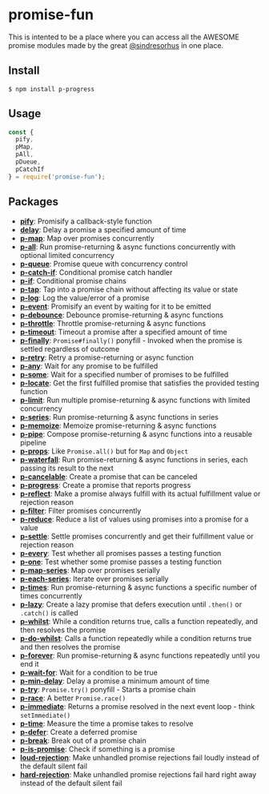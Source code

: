 # promise-fun
  
  This is intented to be a place where you can access all the AWESOME promise modules made by the great [@sindresorhus](https://github.com/sindresorhus) in one place.

## Install
```
$ npm install p-progress
```

## Usage
```js
const {
  pify,
  pMap,
  pAll,
  pDueue,
  pCatchIf
} = require('promise-fun');
```

## Packages

- **[pify](https://github.com/sindresorhus/pify)**: Promisify a callback-style function
- **[delay](https://github.com/sindresorhus/delay)**: Delay a promise a specified amount of time
- **[p-map](https://github.com/sindresorhus/p-map)**: Map over promises concurrently
- **[p-all](https://github.com/sindresorhus/p-all)**: Run promise-returning & async functions concurrently with optional limited concurrency
- **[p-queue](https://github.com/sindresorhus/p-queue)**: Promise queue with concurrency control
- **[p-catch-if](https://github.com/sindresorhus/p-catch-if)**: Conditional promise catch handler
- **[p-if](https://github.com/sindresorhus/p-if)**: Conditional promise chains
- **[p-tap](https://github.com/sindresorhus/p-tap)**: Tap into a promise chain without affecting its value or state
- **[p-log](https://github.com/sindresorhus/p-log)**: Log the value/error of a promise
- **[p-event](https://github.com/sindresorhus/p-event)**: Promisify an event by waiting for it to be emitted
- **[p-debounce](https://github.com/sindresorhus/p-debounce)**: Debounce promise-returning & async functions
- **[p-throttle](https://github.com/sindresorhus/p-throttle)**: Throttle promise-returning & async functions
- **[p-timeout](https://github.com/sindresorhus/p-timeout)**: Timeout a promise after a specified amount of time
- **[p-finally](https://github.com/sindresorhus/p-finally)**: `Promise#finally()` ponyfill - Invoked when the promise is settled regardless of outcome
- **[p-retry](https://github.com/sindresorhus/p-retry)**: Retry a promise-returning or async function
- **[p-any](https://github.com/sindresorhus/p-any)**: Wait for any promise to be fulfilled
- **[p-some](https://github.com/sindresorhus/p-some)**: Wait for a specified number of promises to be fulfilled
- **[p-locate](https://github.com/sindresorhus/p-locate)**: Get the first fulfilled promise that satisfies the provided testing function
- **[p-limit](https://github.com/sindresorhus/p-limit)**: Run multiple promise-returning & async functions with limited concurrency
- **[p-series](https://github.com/sindresorhus/p-series)**: Run promise-returning & async functions in series
- **[p-memoize](https://github.com/sindresorhus/p-memoize)**: Memoize promise-returning & async functions
- **[p-pipe](https://github.com/sindresorhus/p-pipe)**: Compose promise-returning & async functions into a reusable pipeline
- **[p-props](https://github.com/sindresorhus/p-props)**: Like `Promise.all()` but for `Map` and `Object`
- **[p-waterfall](https://github.com/sindresorhus/p-waterfall)**: Run promise-returning & async functions in series, each passing its result to the next
- **[p-cancelable](https://github.com/sindresorhus/p-cancelable)**: Create a promise that can be canceled
- **[p-progress](https://github.com/sindresorhus/p-progress)**: Create a promise that reports progress
- **[p-reflect](https://github.com/sindresorhus/p-reflect)**: Make a promise always fulfill with its actual fulfillment value or rejection reason
- **[p-filter](https://github.com/sindresorhus/p-filter)**: Filter promises concurrently
- **[p-reduce](https://github.com/sindresorhus/p-reduce)**: Reduce a list of values using promises into a promise for a value
- **[p-settle](https://github.com/sindresorhus/p-settle)**: Settle promises concurrently and get their fulfillment value or rejection reason
- **[p-every](https://github.com/kevva/p-every)**: Test whether all promises passes a testing function
- **[p-one](https://github.com/kevva/p-one)**: Test whether some promise passes a testing function
- **[p-map-series](https://github.com/sindresorhus/p-map-series)**: Map over promises serially
- **[p-each-series](https://github.com/sindresorhus/p-each-series)**: Iterate over promises serially
- **[p-times](https://github.com/sindresorhus/p-times)**: Run promise-returning & async functions a specific number of times concurrently
- **[p-lazy](https://github.com/sindresorhus/p-lazy)**: Create a lazy promise that defers execution until `.then()` or `.catch()` is called
- **[p-whilst](https://github.com/sindresorhus/p-whilst)**: While a condition returns true, calls a function repeatedly, and then resolves the promise
- **[p-do-whilst](https://github.com/sindresorhus/p-do-whilst)**: Calls a function repeatedly while a condition returns true and then resolves the promise
- **[p-forever](https://github.com/sindresorhus/p-forever)**: Run promise-returning & async functions repeatedly until you end it
- **[p-wait-for](https://github.com/sindresorhus/p-wait-for)**: Wait for a condition to be true
- **[p-min-delay](https://github.com/sindresorhus/p-min-delay)**: Delay a promise a minimum amount of time
- **[p-try](https://github.com/sindresorhus/p-try)**: `Promise.try()` ponyfill - Starts a promise chain
- **[p-race](https://github.com/sindresorhus/p-race)**: A better `Promise.race()`
- **[p-immediate](https://github.com/sindresorhus/p-immediate)**: Returns a promise resolved in the next event loop - think `setImmediate()`
- **[p-time](https://github.com/sindresorhus/p-time)**: Measure the time a promise takes to resolve
- **[p-defer](https://github.com/sindresorhus/p-defer)**: Create a deferred promise
- **[p-break](https://github.com/sindresorhus/p-break)**: Break out of a promise chain
- **[p-is-promise](https://github.com/sindresorhus/p-is-promise)**: Check if something is a promise
- **[loud-rejection](https://github.com/sindresorhus/loud-rejection)**: Make unhandled promise rejections fail loudly instead of the default silent fail
- **[hard-rejection](https://github.com/sindresorhus/hard-rejection)**: Make unhandled promise rejections fail hard right away instead of the default silent fail